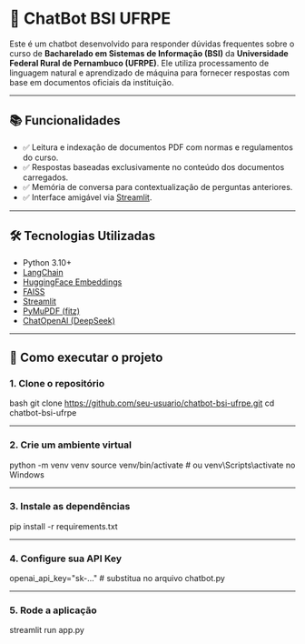 # 🤖 ChatBot BSI UFRPE

Este é um chatbot desenvolvido para responder dúvidas frequentes sobre o curso de **Bacharelado em Sistemas de Informação (BSI)** da **Universidade Federal Rural de Pernambuco (UFRPE)**. Ele utiliza processamento de linguagem natural e aprendizado de máquina para fornecer respostas com base em documentos oficiais da instituição.

---

## 📚 Funcionalidades

- ✅ Leitura e indexação de documentos PDF com normas e regulamentos do curso.
- ✅ Respostas baseadas exclusivamente no conteúdo dos documentos carregados.
- ✅ Memória de conversa para contextualização de perguntas anteriores.
- ✅ Interface amigável via [Streamlit](https://streamlit.io).

---

## 🛠️ Tecnologias Utilizadas

- Python 3.10+
- [LangChain](https://www.langchain.com/)
- [HuggingFace Embeddings](https://huggingface.co/)
- [FAISS](https://github.com/facebookresearch/faiss)
- [Streamlit](https://streamlit.io/)
- [PyMuPDF (fitz)](https://pymupdf.readthedocs.io/)
- [ChatOpenAI (DeepSeek)](https://deepseek.com/)

---

## 🚀 Como executar o projeto

### 1. Clone o repositório

bash
git clone https://github.com/seu-usuario/chatbot-bsi-ufrpe.git
cd chatbot-bsi-ufrpe

---

### 2. Crie um ambiente virtual

python -m venv venv
source venv/bin/activate  # ou venv\Scripts\activate no Windows

---

### 3. Instale as dependências

pip install -r requirements.txt

---

### 4. Configure sua API Key

openai_api_key="sk-..." # substitua no arquivo chatbot.py

---

### 5. Rode a aplicação

streamlit run app.py
